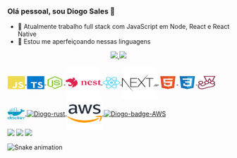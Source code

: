 ### Olá pessoal, sou Diogo Sales 👋

- 🔭 Atualmente trabalho full stack com JavaScript em Node, React e React Native
- 🌱 Estou me aperfeiçoando nessas linguagens
</b>
<div align="center">
  <a href="https://github.com/diogosalesdev">
  <img height="180em" src="https://github-readme-stats.vercel.app/api?username=diogosalesdev&show_icons=true&theme=dracula&include_all_commits=true&count_private=true"/>
  <img height="180em" src="https://github-readme-stats.vercel.app/api/top-langs/?username=diogosalesdev&layout=compact&langs_count=7&theme=dracula"/>
</div>
  <div style="display: inline_block"><br>
  <img align="center" alt="Diogo-Js" height="30" width="40" src="https://raw.githubusercontent.com/devicons/devicon/master/icons/javascript/javascript-plain.svg">
  <img align="center" alt="Diogo-Ts" height="30" width="40" src="https://raw.githubusercontent.com/devicons/devicon/master/icons/typescript/typescript-plain.svg">
  <img align="center" alt="Diogo-Node" height="30" width="40" src="https://raw.githubusercontent.com/devicons/devicon/master/icons/nodejs/nodejs-original.svg">
    <img align="center" alt="Diogo-Nest" height="70" width="80" src="https://raw.githubusercontent.com/devicons/devicon/master/icons/nestjs/nestjs-plain-wordmark.svg">
  <img align="center" alt="Diogo-React" height="30" width="40" src="https://raw.githubusercontent.com/devicons/devicon/master/icons/react/react-original.svg">
  <img align="center" alt="Diogo-Next" height="70" width="80" background="white" src="https://raw.githubusercontent.com/devicons/devicon/master/icons/nextjs/nextjs-original-wordmark.svg"> 
  <img align="center" alt="Diogo-HTML" height="30" width="40" src="https://raw.githubusercontent.com/devicons/devicon/master/icons/html5/html5-original.svg">
  <img align="center" alt="Diogo-CSS" height="30" width="40" src="https://raw.githubusercontent.com/devicons/devicon/master/icons/css3/css3-original.svg">
  <img align="center" alt="Diogo-Jest" height="30" width="40" src="https://github.com/devicons/devicon/blob/master/icons/jest/jest-plain.svg">
  <img align="center" alt="Diogo-Docker" height="30" width="40" src="https://raw.githubusercontent.com/devicons/devicon/master/icons/docker/docker-plain-wordmark.svg">
  <img align="center" alt="Diogo-rust" height="30" width="40" src="https://github.com/devicons/devicon/blob/master/icons/rust/rust.svg">
  <img align="center" alt="Diogo-AWS" height="70" width="80" src="https://raw.githubusercontent.com/devicons/devicon/master/icons/amazonwebservices/amazonwebservices-original-wordmark.svg">
    <img align="center" alt="Diogo-badge-AWS" height="80" width="80" src="https://images.credly.com/size/340x340/images/00634f82-b07f-4bbd-a6bb-53de397fc3a6/image.png">
</div>
  
<div> 
  <a href="https://discord.gg/DrJekyll#2965" target="_blank"><img src="https://img.shields.io/badge/Discord-7289DA?style=for-the-badge&logo=discord&logoColor=white" target="_blank"></a> 
  <a href = "mailto:diogosalesdev@gmail.com"><img src="https://img.shields.io/badge/-Gmail-%23333?style=for-the-badge&logo=gmail&logoColor=white" target="_blank"></a>
  <a href="https://www.linkedin.com/in/diogo-sales-289274a0" target="_blank"><img src="https://img.shields.io/badge/-LinkedIn-%230077B5?style=for-the-badge&logo=linkedin&logoColor=white" target="_blank"></a> 
 
  ![Snake animation](https://github.com/diogosalesdev/diogosalesdev/blob/output/github-contribution-grid-snake.svg)
 
</div>
